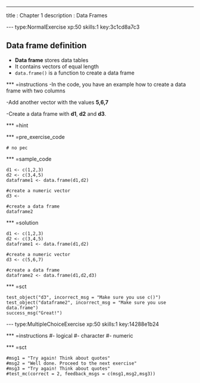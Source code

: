 ---
title       : Chapter 1
description : Data Frames

--- type:NormalExercise xp:50 skills:1 key:3c1cd8a7c3
## Data frame definition
* **Data frame** stores data tables
* It contains vectors of equal length
* ` data.frame() ` is a function to create a data frame


*** =instructions
-In the code, you have an example how to create a data frame with two columns

-Add another vector with the values **5,6,7**

-Create a data frame with **d1**, **d2** and **d3**.


*** =hint


*** =pre_exercise_code
```{r}
# no pec
```

*** =sample_code
```{r}
d1 <- c(1,2,3)
d2 <- c(3,4,5)
dataframe1 <- data.frame(d1,d2)

#create a numeric vector
d3 <- 

#create a data frame
dataframe2 

```

*** =solution
```{r}
d1 <- c(1,2,3)
d2 <- c(3,4,5)
dataframe1 <- data.frame(d1,d2)

#create a numeric vector
d3 <- c(5,6,7)

#create a data frame
dataframe2 <- data.frame(d1,d2,d3)

```

*** =sct
```{r}
test_object("d3", incorrect_msg = "Make sure you use c()")
test_object("dataframe2", incorrect_msg = "Make sure you use data.frame")
success_msg("Great!")
```

--- type:MultipleChoiceExercise xp:50 skills:1 key:14288e1b24

*** =instructions
#- logical
#- character
#- numeric


*** =sct
```{r}
#msg1 = "Try again! Think about quotes"
#msg2 = "Well done. Proceed to the next exercise"
#msg3 = "Try again! Think about quotes"
#test_mc(correct = 2, feedback_msgs = c(msg1,msg2,msg3))
```
